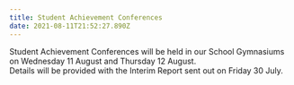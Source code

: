 ```yaml
---
title: Student Achievement Conferences
date: 2021-08-11T21:52:27.890Z
---
```

Student Achievement Conferences will be held in our School Gymnasiums on Wednesday 11 August and Thursday 12 August.  
Details will be provided with the Interim Report sent out on Friday 30 July.

